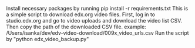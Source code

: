 Install necessary packages by running pip install -r requirements.txt
This is a simple script to download edx.org video files.
First, log in to studio.edx.org  and go to video uploads and download the video list CSV.
Then copy the path of the downloaded CSV file. example: /Users/isanka/dev/edv-video-download/009x_video_urls.csv
Run the script by "python edx_video_backup.py"